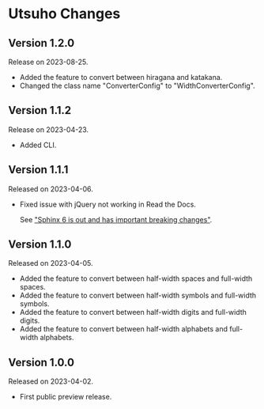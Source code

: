 # Utsuho Changes

## Version 1.2.0

Release on 2023-08-25.

* Added the feature to convert between hiragana and katakana.
* Changed the class name "ConverterConfig" to "WidthConverterConfig".

## Version 1.1.2

Release on 2023-04-23.

* Added CLI.

## Version 1.1.1

Released on 2023-04-06.

* Fixed issue with jQuery not working in Read the Docs.

  See ["Sphinx 6 is out and has important breaking changes"](https://blog.readthedocs.com/sphinx6-upgrade/).

## Version 1.1.0

Released on 2023-04-05.

* Added the feature to convert between half-width spaces and full-width spaces.
* Added the feature to convert between half-width symbols and full-width symbols.
* Added the feature to convert between half-width digits and full-width digits.
* Added the feature to convert between half-width alphabets and full-width alphabets.

## Version 1.0.0

Released on 2023-04-02.

* First public preview release.
